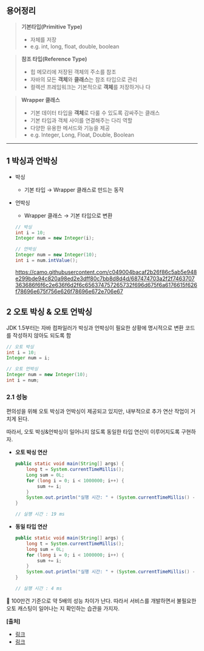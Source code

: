 ## 용어정리

> **기본타입(Primitive Type)**
> 
> - 자체를 저장
> - e.g. int, long, float, double, boolean

> **참조 타입(Reference Type)**
> 
> - 힙 메모리에 저장된 객체의 주소를 참조
> - 자바의 모든 **객체**와 **클래스**는 참조 타입으로 관리
> - 컬렉션 프레임워크는 기본적으로 **객체**를 저장하거나 다

> **Wrapper 클래스**
> 
> - 기본 데이터 타입을 **객체**로 다룰 수 있도록 감싸주는 클래스
> - 기본 타입과 객체 사이를 연결해주는 다리 역할
> - 다양한 유용한 메서드와 기능을 제공
> - e.g. Integer, Long, Float, Double, Boolean

---

## 1 박싱과 언박싱

- 박싱
    - 기본 타입 → Wrapper 클래스로 만드는 동작
- 언박싱
    - Wrapper 클래스 → 기본 타입으로 변환
    
    ```java
    // 박싱
    int i = 10;
    Integer num = new Integer(i);
    
    // 언박싱
    Integer num = new Integer(10);
    int i = num.intValue();
    ```
    
    https://camo.githubusercontent.com/c049004bacaf2b26f86c5ab5e948e299bde94c820a98ed2e3dff80c7bb8d8d4d/687474703a2f2f7463707363686f6f6c2e636f6d2f6c656374757265732f696d675f6a6176615f626f78696e675f756e626f78696e672e706e67
    

## **2 오토 박싱 & 오토 언박싱**

JDK 1.5부터는 자바 컴파일러가 박싱과 언박싱이 필요한 상황에 명시적으로 변환 코드를 작성하지 않아도 되도록 함

```java
// 오토 박싱
int i = 10;
Integer num = i;

// 오토 언박싱
Integer num = new Integer(10);
int i = num;
```

### **2.1 성능**

편의성을 위해 오토 박싱과 언박싱이 제공되고 있지만, 내부적으로 추가 연산 작업이 거치게 된다.

따라서, 오토 박싱&언박싱이 일어나지 않도록 동일한 타입 연산이 이루어지도록 구현하자.

- **오토 박싱 연산**
    
    ```java
    public static void main(String[] args) {
        long t = System.currentTimeMillis();
        Long sum = 0L;
        for (long i = 0; i < 1000000; i++) {
            sum += i;
        }
        System.out.println("실행 시간: " + (System.currentTimeMillis() - t) + " ms");
    }
    
    // 실행 시간 : 19 ms
    ```
    
- **동일 타입 연산**
    
    ```java
    public static void main(String[] args) {
        long t = System.currentTimeMillis();
        long sum = 0L;
        for (long i = 0; i < 1000000; i++) {
            sum += i;
        }
        System.out.println("실행 시간: " + (System.currentTimeMillis() - t) + " ms") ;
    }
    
    // 실행 시간 : 4 ms
    ```
    

📢 100만건 기준으로 약 5배의 성능 차이가 난다. 따라서 서비스를 개발하면서 불필요한 오토 캐스팅이 일어나는 지 확인하는 습관을 가지자.

**[출처]**

- [링크](http://tcpschool.com/java/java_api_wrapper)
- [링크](https://sas-study.tistory.com/407)
